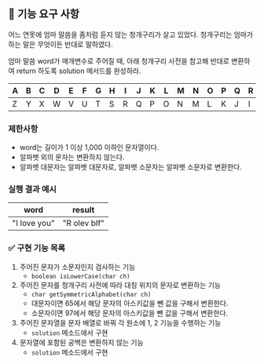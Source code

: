 ## 🚀 기능 요구 사항

어느 연못에 엄마 말씀을 좀처럼 듣지 않는 청개구리가 살고 있었다. 청개구리는 엄마가 하는 말은 무엇이든 반대로 말하였다.

엄마 말씀 word가 매개변수로 주어질 때, 아래 청개구리 사전을 참고해 반대로 변환하여 return 하도록 solution 메서드를 완성하라.

| A | B | C | D | E | F | G | H | I | J | K | L | M | N | O | P | Q | R | S | T | U | V | W | X | Y | Z |
| --- | --- | --- | --- | --- | --- | --- | --- | --- | --- | --- | --- | --- | --- | --- | --- | --- | --- | --- | --- | --- | --- | --- | --- | --- | --- |
| Z | Y | X | W | V | U | T | S | R | Q | P | O | N | M | L | K | J | I | H | G | F | E | D | C | B | A |

### 제한사항

- word는 길이가 1 이상 1,000 이하인 문자열이다.
- 알파벳 외의 문자는 변환하지 않는다.
- 알파벳 대문자는 알파벳 대문자로, 알파벳 소문자는 알파벳 소문자로 변환한다.

### 실행 결과 예시

| word | result |
| --- | --- |
| "I love you" | "R olev blf" |

### ✅ 구현 기능 목록
1. 주어진 문자가 소문자인지 검사하는 기능
	- `boolean isLowerCase(char ch)`
2. 주어진 문자를 청개구리 사전에 따라 대칭 위치의 문자로 변환하는 기능
	- `char getSymmetricAlphabet(char ch)`
	- 대문자이면 65에서 해당 문자의 아스키값을 뺀 값을 구해서 변환한다.
	- 소문자이면 97에서 해당 문자의 아스키값을 뺀 값을 구해서 변환한다.
3. 주어진 문자열을 문자 배열로 바꿔 각 원소에 1, 2 기능을 수행하는 기능
    - `solution` 메소드에서 구현
4. 문자열에 포함된 공백은 변환하지 않는 기능
	- `solution` 메소드에서 구현